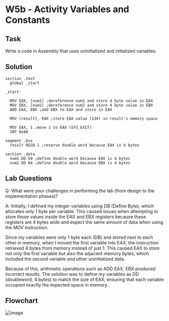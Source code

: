 # W5b - Activity Variables and Constants

## Task

Write a code in Assembly that uses uninitialized and initialized variables.

## Solution

```Assembly
section .text
  global _start

_start:

  MOV EAX, [num1] ;dereference num1 and store 4 byte value in EAX
  MOV EBX, [num2] ;dereference num2 and store 4 byte value in EBX
  ADD EAX, EBX ;add EBX to EAX and store in EAX

  MOV [result], EAX ;store EAX value (134) in result's memory space

  MOV EAX, 1 ;move 1 to EAX (SYS_EXIT)
  INT 0x80

segment .bss
  result RESD 1 ;reserve double word because EAX is 4 bytes

section .data
  num1 DD 50 ;define double word because EAX is 4 bytes
  num2 DD 84 ;define double word because EBX is 4 bytes
```

## Lab Questions

Q: What were your challenges in performing the lab (from design to the implementation phases)?

A: Initially, I defined my integer variables using DB (Define Byte), which allocates only 1 byte per variable. This caused issues when attempting to store those values inside the EAX and EBX registers because these registers are 4 bytes wide and expect the same amount of data when using the MOV instruction.

Since my variables were only 1 byte each (DB) and stored next to each other in memory, when I moved the first variable into EAX, the instruction retrieved 4 bytes from memory instead of just 1. This caused EAX to store not only the first variable but also the adjacent memory bytes, which included the second variable and other uninitialized data.

Because of this, arithmetic operations such as ADD EAX, EBX produced incorrect results. The solution was to define my variables as DD (doubleword, 4 bytes) to match the size of EAX, ensuring that each variable occupied exactly the expected space in memory.

## Flowchart
![image](https://github.com/user-attachments/assets/b48692f3-8825-4726-939d-55cc636f26ae)

